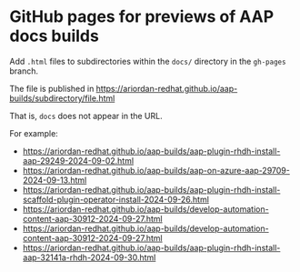 # GitHub pages for previews of AAP docs builds

Add `.html` files to subdirectories within the `docs/` directory in the `gh-pages` branch.

The file is published in https://ariordan-redhat.github.io/aap-builds/subdirectory/file.html

That is, `docs` does not appear in the URL.

For example:

* https://ariordan-redhat.github.io/aap-builds/aap-plugin-rhdh-install-aap-29249-2024-09-02.html
* https://ariordan-redhat.github.io/aap-builds/aap-on-azure-aap-29709-2024-09-13.html
* https://ariordan-redhat.github.io/aap-builds/aap-plugin-rhdh-install-scaffold-plugin-operator-install-2024-09-26.html
* https://ariordan-redhat.github.io/aap-builds/develop-automation-content-aap-30912-2024-09-27.html
* https://ariordan-redhat.github.io/aap-builds/develop-automation-content-aap-30912-2024-09-27.html
* https://ariordan-redhat.github.io/aap-builds/aap-plugin-rhdh-install-aap-32141a-rhdh-2024-09-30.html
